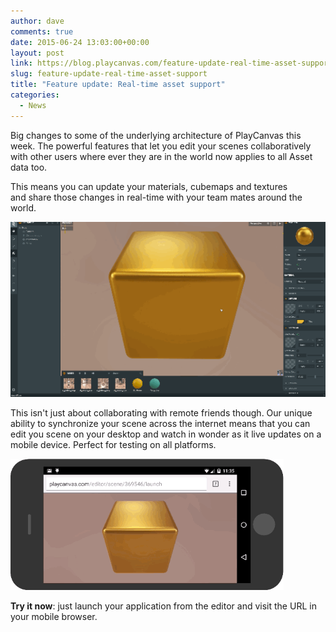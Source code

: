 ```yaml
---
author: dave
comments: true
date: 2015-06-24 13:03:00+00:00
layout: post
link: https://blog.playcanvas.com/feature-update-real-time-asset-support/
slug: feature-update-real-time-asset-support
title: "Feature update: Real-time asset support"
categories:
  - News
---
```


Big changes to some of the underlying architecture of PlayCanvas this week. The powerful features that let you edit your scenes collaboratively with other users where ever they are in the world now applies to all Asset data too.

This means you can update your materials, cubemaps and textures and share those changes in real-time with your team mates around the world.

[![PBR Assets](/assets/media/pbr-gif.gif)](/assets/media/pbr-gif.gif)

This isn't just about collaborating with remote friends though. Our unique ability to synchronize your scene across the internet means that you can edit you scene on your desktop and watch in wonder as it live updates on a mobile device. Perfect for testing on all platforms.

![PBR Mob update](/assets/media/pbr-mob-gif.gif)

**Try it now**: just launch your application from the editor and visit the URL in your mobile browser.
